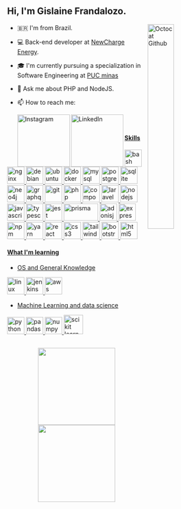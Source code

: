 ## Hi, I'm Gislaine Frandalozo.


<img align="right" src="https://github.com/GislaineFrandalozo/GislaineFrandalozo/blob/main/octocat-1681883435362.png" alt="Octocat Github" style="display: inline-block; width: 35%;">

- 🇧🇷 I'm from Brazil.
- 💻 Back-end developer at [NewCharge Energy](https://www.linkedin.com/company/newcharge-projetos-com%C3%A9rcio-e-loca%C3%A7%C3%A3o-de-sistemas-de-armazenamento-de-energia-ltda/). 
- 🎓 I'm currently pursuing a specialization in Software Engineering at [PUC minas](https://www.pucminas.br/destaques/Paginas/default.aspx)
- 💬 Ask me about PHP and NodeJS.
- 📫 How to reach me: 


  
  <a href="https://www.instagram.com/GislaineFrandalozo" target="_blank"><img align="left" alt="Instagram" width="122px" src="https://img.shields.io/badge/Instagram-E4405F?style=for-the-badge&logo=instagram&logoColor=white" />
  
<a href="https://www.linkedin.com/in/gislaine-frandalozo-developer/" target="_blank"><img align="left" alt="LinkedIn" width="122px" src="https://img.shields.io/badge/LinkedIn-0077B5?style=for-the-badge&logo=linkedin&logoColor=white" />

  </br>
  
##

#### Skills
  <div>
    <img title="bash" alt="bash" width="40" height="40" src="https://cdn.jsdelivr.net/gh/devicons/devicon/icons/bash/bash-original.svg" />
    <img title="nginx" alt="nginx" width="40" height="40" src="https://cdn.jsdelivr.net/gh/devicons/devicon/icons/nginx/nginx-original.svg" />
    <img title="debian" alt="debian" width="40" height="40" src="https://cdn.jsdelivr.net/gh/devicons/devicon/icons/debian/debian-original.svg" /> 
    <img title="ubuntu" alt="ubuntu" width="40" height="40" src="https://cdn.jsdelivr.net/gh/devicons/devicon/icons/ubuntu/ubuntu-plain.svg" />
    <img title="docker" alt="docker" width="40" height="40" src="https://icongr.am/devicon/docker-original.svg?size=128&color=currentColor" />
    <img title="mysql" alt="mysql" width="40" height="40" src="https://cdn.jsdelivr.net/gh/devicons/devicon/icons/mysql/mysql-original.svg" />
    <img title="postgresql" alt="postgresql" width="40" height="40" src="https://cdn.jsdelivr.net/gh/devicons/devicon/icons/postgresql/postgresql-original.svg" />
    <img title="sqlite" alt="sqlite" width="40" height="40" src="https://cdn.jsdelivr.net/gh/devicons/devicon/icons/sqlite/sqlite-original.svg" />
    <img title="neo4j" alt="neo4j" width="40" height="40" src="https://cdn.jsdelivr.net/gh/devicons/devicon/icons/neo4j/neo4j-original-wordmark.svg" />
    <img title="graphql" alt="graphql" width="40" height="40"  src="https://cdn.jsdelivr.net/gh/devicons/devicon/icons/graphql/graphql-plain-wordmark.svg" />
    <img title="git" alt="git" width="40" height="40" src="https://cdn.jsdelivr.net/gh/devicons/devicon/icons/git/git-original.svg" />
    <img title="php" alt="php" width="40" height="40" src="https://cdn.jsdelivr.net/gh/devicons/devicon/icons/php/php-original.svg" />
    <img title="composer" alt="composer" width="40" height="40" src="https://cdn.jsdelivr.net/gh/devicons/devicon/icons/composer/composer-original.svg" /> 
    <img title="laravel" alt="laravel" width="40" height="40" src="https://cdn.jsdelivr.net/gh/devicons/devicon@latest/icons/laravel/laravel-original.svg" />
    <img title="nodejs" alt="nodejs" width="40" height="40" src="https://cdn.jsdelivr.net/gh/devicons/devicon/icons/nodejs/nodejs-original.svg" />
    <img title="javascript" alt="javascript" width="40" height="40" src="https://cdn.jsdelivr.net/gh/devicons/devicon/icons/javascript/javascript-original.svg" />
    <img title="typescript" alt="typescript" width="40" height="40" src="https://cdn.jsdelivr.net/gh/devicons/devicon/icons/typescript/typescript-original.svg" />
    <img title="jest" alt="jest" width="40" height="40" src="https://cdn.jsdelivr.net/gh/devicons/devicon/icons/jest/jest-plain.svg" />
    <img title="prisma" alt="prisma" width="80" height="40" src="https://prismalens.vercel.app/header/logo-dark.svg" />
    <img title="adonisjs" alt="adonisjs" width="40" height="40" src="https://cdn.jsdelivr.net/gh/devicons/devicon/icons/adonisjs/adonisjs-original.svg" />
    <img title="express" alt="express" width="40" height="40" src="https://cdn.jsdelivr.net/gh/devicons/devicon/icons/express/express-original.svg" />
    <img title="npm" alt="npm" width="40" height="40" src="https://cdn.jsdelivr.net/gh/devicons/devicon/icons/npm/npm-original-wordmark.svg" />
    <img title="yarn" alt="yarn" width="40" height="40" src="https://cdn.jsdelivr.net/gh/devicons/devicon/icons/yarn/yarn-original.svg" />
    <img title="react" alt="react" width="40" height="40" src="https://cdn.jsdelivr.net/gh/devicons/devicon/icons/react/react-original.svg" />
    <img title="css3" alt="css3" width="40" height="40" src="https://cdn.jsdelivr.net/gh/devicons/devicon/icons/css3/css3-original.svg" />
    <img title="tailwindcss" alt="tailwindcss" width="40" height="40" src="https://cdn.jsdelivr.net/gh/devicons/devicon@latest/icons/tailwindcss/tailwindcss-original.svg" />
    <img title="bootstrap" alt="bootstrap" width="40" height="40" src="https://cdn.jsdelivr.net/gh/devicons/devicon/icons/bootstrap/bootstrap-plain.svg" />
    <img title="html5" alt="html5" width="40" height="40" src="https://cdn.jsdelivr.net/gh/devicons/devicon/icons/html5/html5-original.svg" />                   
    
  </div>
          
  
#### What I'm learning
  
  - OS and General Knowledge
  
  
   <div>   
     <img title="linux" alt="linux" width="40" height="40" src="https://cdn.jsdelivr.net/gh/devicons/devicon/icons/linux/linux-original.svg" />
     <img title="jenkins" alt="jenkins" width="40" height="40" src="https://cdn.jsdelivr.net/gh/devicons/devicon/icons/jenkins/jenkins-original.svg" />
     <img title="aws" alt="aws" width="40" height="40" src="https://cdn.jsdelivr.net/gh/devicons/devicon@latest/icons/amazonwebservices/amazonwebservices-plain-wordmark.svg" />
  </div>
  
  
  - Machine Learning and data science 
  
  
  <div>
  <img title="python" alt="python" width="40" height="40" src="https://cdn.jsdelivr.net/gh/devicons/devicon/icons/python/python-plain.svg" />
  <img title="pandas" alt="pandas" width="40" height="40" src="https://cdn.jsdelivr.net/gh/devicons/devicon/icons/pandas/pandas-original.svg" />
  <img title="numpy" alt="numpy" width="40" height="40"  src="https://cdn.jsdelivr.net/gh/devicons/devicon/icons/numpy/numpy-original.svg" />
  <img title="scikit learn" alt="scikit learn" width="45" height="45" src="https://upload.wikimedia.org/wikipedia/commons/0/05/Scikit_learn_logo_small.svg" />
  </div>
  
  
  
##  
  
  
<p align="center">
  
  <a href="https://github.com/GislaineFrandalozo">
  
  <img height="180em" src="https://github-readme-stats-eight-theta.vercel.app/api/top-langs/?username=GislaineFrandalozo&layout=compact&langs_count=8&theme=algolia"/>
  
  <img height="180em" src="https://github-readme-stats-eight-theta.vercel.app/api?username=GislaineFrandalozo&show_icons=true&theme=algolia&include_all_commits=true&count_private=true"/>

  </a>
  
</p>
